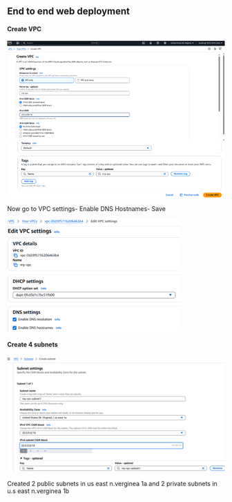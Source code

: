 ## End to end web deployment
#### Create VPC
![img_1.png](.github/images/img_1.png)
![img.png](.github/images/img.png)

   Now go to VPC settings- Enable DNS Hostnames- Save

![img_1.png](.github/images/img_4.png)

#### Create 4 subnets
![img.png](.github/images/img_2.png)
      
Created 2 public subnets in us east n.verginea 1a and 2 private subnets in u.s east n.verginea 1b



